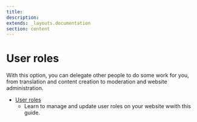 ```yaml
---
title:
description:
extends: _layouts.documentation
section: content
---
```


# User roles

 With this option, you can delegate other people to do some work for you, from translation and content creation to moderation and website administration. 

 * [User roles](Users-how-do-roles-work.md)
   -  Learn to manage and update user roles on your website wwith this guide.
   
